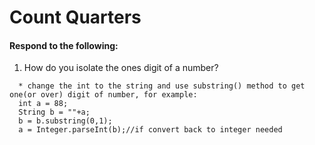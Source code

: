 # Count Quarters
#### Respond to the following:

1. How do you isolate the ones digit of a number?
```
  * change the int to the string and use substring() method to get one(or over) digit of number, for example:
  int a = 88;
  String b = ""+a;
  b = b.substring(0,1);
  a = Integer.parseInt(b);//if convert back to integer needed
```
